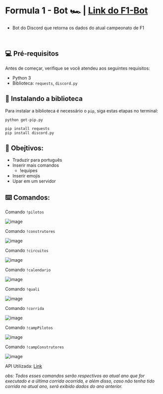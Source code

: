# Formula 1 - Bot 🏎️ | [Link do F1-Bot](https://discord.com/oauth2/authorize?client_id=973659730125914173&scope=bot&permissions=274877991936)
* Bot do Discord que retorna os dados do atual campeonato de F1

<br>

## 💻 Pré-requisitos

Antes de começar, verifique se você atendeu aos seguintes requisitos:
* Python 3
* Biblioteca: ```requests```, ```discord.py```

## 🚀 Instalando a biblioteca

Para instalar a biblioteca é necessário o ```pip```, siga estas etapas no terminal:

```
python get-pip.py

pip install requests
pip install discord.py
```

<h2> 🎯 Obejtivos: </h2>

* Traduzir para português
* Inserir mais comandos
  - !equipes
* Inserir emojis
* Upar em um servidor 

<h2> ⌨️ Comandos: </h2>

Comando ```!pilotos```

![image](https://cdn.discordapp.com/attachments/973660650041638922/1005118594029469736/1.png)

Comando ```!construtores```

![image](https://cdn.discordapp.com/attachments/973660650041638922/1005118595476488223/5.png)

Comando ```!circuitos```

![image](https://cdn.discordapp.com/attachments/973660650041638922/1005118595820429413/6.png)

Comando ```!calendario```

![image](https://cdn.discordapp.com/attachments/973660650041638922/1005118594344034345/2.png)

Comando ```!quali```

![image](https://cdn.discordapp.com/attachments/973660650041638922/1005118594658598993/3.png)

Comando ```!corrida```

![image](https://cdn.discordapp.com/attachments/973660650041638922/1005118595107409960/4.png)

Comando ```!campPilotos```

![image](https://cdn.discordapp.com/attachments/973660650041638922/1005899710554460211/1.png)

Comando ```!campConstrutores```

![image](https://cdn.discordapp.com/attachments/973660650041638922/1005899710889992192/2.png)

API Utilizada: [Link](https://postman.com/maintenance-astronomer-29796265/workspace/f1-api/documentation/19328871-63c4a82c-ae84-4a24-a58b-bd8a408b1c4e)

_obs: Todos esses comandos serão respectivos ao atual ano que for executado e a última corrida ocorrida, e além disso, caso não tenha tido corrida no atual ano, será exibido dados do ano anterior._
